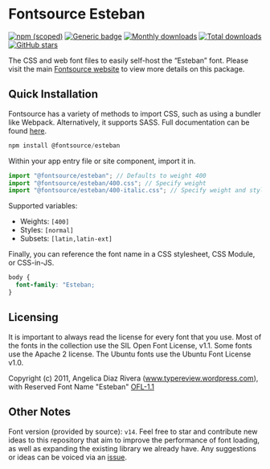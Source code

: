 # Fontsource Esteban

[![npm (scoped)](https://img.shields.io/npm/v/@fontsource/esteban?color=brightgreen)](https://www.npmjs.com/package/@fontsource/esteban) [![Generic badge](https://img.shields.io/badge/fontsource-passing-brightgreen)](https://github.com/fontsource/fontsource) [![Monthly downloads](https://badgen.net/npm/dm/@fontsource/esteban)](https://github.com/fontsource/fontsource) [![Total downloads](https://badgen.net/npm/dt/@fontsource/esteban)](https://github.com/fontsource/fontsource) [![GitHub stars](https://img.shields.io/github/stars/fontsource/fontsource.svg?style=social&label=Star)](https://github.com/fontsource/fontsource/stargazers)

The CSS and web font files to easily self-host the “Esteban” font. Please visit the main [Fontsource website](https://fontsource.org/fonts/esteban) to view more details on this package.

## Quick Installation

Fontsource has a variety of methods to import CSS, such as using a bundler like Webpack. Alternatively, it supports SASS. Full documentation can be found [here](https://fontsource.org/docs/getting-started/introduction).

```javascript
npm install @fontsource/esteban
```

Within your app entry file or site component, import it in.

```javascript
import "@fontsource/esteban"; // Defaults to weight 400
import "@fontsource/esteban/400.css"; // Specify weight
import "@fontsource/esteban/400-italic.css"; // Specify weight and style

```

Supported variables:
- Weights: `[400]`
- Styles: `[normal]`
- Subsets: `[latin,latin-ext]`

Finally, you can reference the font name in a CSS stylesheet, CSS Module, or CSS-in-JS.

```css
body {
  font-family: "Esteban;
}
```

## Licensing
It is important to always read the license for every font that you use.
Most of the fonts in the collection use the SIL Open Font License, v1.1. Some fonts use the Apache 2 license. The Ubuntu fonts use the Ubuntu Font License v1.0.

Copyright (c) 2011, Angelica Diaz Rivera (www.typereview.wordpress.com), with Reserved Font Name "Esteban"
[OFL-1.1](http://scripts.sil.org/OFL)

## Other Notes
Font version (provided by source): `v14`.
Feel free to star and contribute new ideas to this repository that aim to improve the performance of font loading, as well as expanding the existing library we already have. Any suggestions or ideas can be voiced via an [issue](https://github.com/fontsource/fontsource/issues).